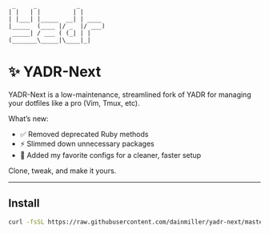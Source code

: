      _     _           _
    | |   | |         | |
    | |___| |_____  __| | ____
    |_____  (____ |/ _  |/ ___)
     _____| / ___ ( (_| | |
    (_______\_____|\____|_|

✨ YADR-Next
======

YADR-Next is a low-maintenance, streamlined fork of YADR for managing your dotfiles like a pro (Vim, Tmux, etc).

What’s new:
  - ✅ Removed deprecated Ruby methods
  - ⚡ Slimmed down unnecessary packages
  - 🌟 Added my favorite configs for a cleaner, faster setup

Clone, tweak, and make it yours.

-----

## Install

```bash
curl -fsSL https://raw.githubusercontent.com/dainmiller/yadr-next/master/install.sh | sh
```
